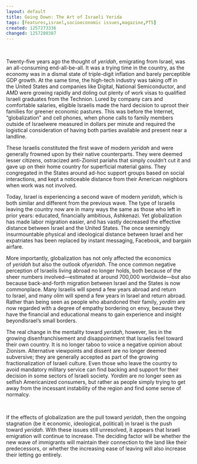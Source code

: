 ```yaml
---
layout: default
title: Going Down: The Art of Israeli Yerida
tags: [Features,israel,socioeconomic issues,magazine,PT5]
created: 1257273336
changed: 1257280387
---
```

<p>&nbsp;</p>
<p style="margin-top: 0px; margin-right: 0px; margin-bottom: 1em; margin-left: 0px; ">Twenty-five years ago the thought of&nbsp;<em>yeridah</em>, emigrating from&nbsp;<st1:country-region w:st="on"><st1:place w:st="on">Israel</st1:place></st1:country-region>, was an all-consuming end-all-be-all. It was a trying time in the country, as the economy was in a dismal state of triple-digit inflation and barely perceptible GDP growth. At the same time, the high-tech industry was taking off in the&nbsp;<st1:country-region w:st="on"><st1:place w:st="on">United States</st1:place></st1:country-region>&nbsp;and companies like Digital, National Semiconductor, and AMD were growing rapidly and doling out plenty of work visas to qualified Israeli graduates from the Technion. Lured by company cars and comfortable salaries, eligible Israelis made the hard decision to uproot their families for greener economic pastures. This was before the Internet, &ldquo;globalization&rdquo; and cell phones, when phone calls to family members outside of&nbsp;<st1:country-region w:st="on"><st1:place w:st="on">Israel</st1:place></st1:country-region>were measured in dollars per minute and required the logistical consideration of having both parties available and present near a landline.</p>
<p style="margin-top: 0px; margin-right: 0px; margin-bottom: 1em; margin-left: 0px; ">These Israelis constituted the first wave of modern&nbsp;<em>yeridah</em>&nbsp;and were generally frowned upon by their native counterparts. They were deemed lesser citizens, ostracized anti-Zionist pariahs that simply couldn&rsquo;t cut it and gave up on their home country for superficial material gains. They congregated in the States around ad-hoc support groups based on social interactions, and kept a noticeable distance from their American neighbors when work was not involved.</p>
<p style="margin-top: 0px; margin-right: 0px; margin-bottom: 1em; margin-left: 0px; ">Today,&nbsp;<st1:country-region w:st="on"><st1:place w:st="on">Israel</st1:place></st1:country-region>&nbsp;is experiencing a second wave of modern&nbsp;<em>yeridah</em>, which is both similar and different from the previous wave. The type of Israelis leaving the country now are in many ways the same as those who left in prior years: educated, financially ambitious, Ashkenazi. Yet globalization has made labor migration easier, and has vastly decreased the effective distance between&nbsp;<st1:country-region w:st="on">Israel</st1:country-region>&nbsp;and the&nbsp;<st1:country-region w:st="on"><st1:place w:st="on">United States</st1:place></st1:country-region>. The once seemingly insurmountable physical and ideological distance between&nbsp;<st1:country-region w:st="on"><st1:place w:st="on">Israel</st1:place></st1:country-region>&nbsp;and her expatriates has been replaced by instant messaging, Facebook, and bargain airfare.</p>
<p style="margin-top: 0px; margin-right: 0px; margin-bottom: 1em; margin-left: 0px; ">More importantly, globalization has not only affected the economics of&nbsp;<em>yeridah&nbsp;</em>but also the outlook of<em>yeridah</em>. The once common negative perception of Israelis living abroad no longer holds, both because of the sheer numbers involved&mdash;estimated at around 700,000 worldwide&mdash;but also because back-and-forth migration between Israel and the States is now commonplace. Many Israelis will spend a few years abroad and return to&nbsp;<st1:country-region w:st="on">Israel</st1:country-region>, and many&nbsp;<em>olim</em>&nbsp;will spend a few years in&nbsp;<st1:country-region w:st="on"><st1:place w:st="on">Israel</st1:place></st1:country-region>&nbsp;and return abroad. Rather than being seen as people who abandoned their family,&nbsp;<em>yordim&nbsp;</em>are now regarded with a degree of empathy bordering on envy, because they have the financial and educational means to gain experience and insight beyond<st1:country-region w:st="on"><st1:place w:st="on">Israel</st1:place></st1:country-region>&rsquo;s small borders.</p>
<p style="margin-top: 0px; margin-right: 0px; margin-bottom: 1em; margin-left: 0px; ">The real change in the mentality toward&nbsp;<em>yeridah</em>, however,<em>&nbsp;</em>lies in the growing disenfranchisement and disappointment that Israelis feel toward their own country. It is no longer taboo to voice a negative opinion about Zionism. Alternative viewpoints and dissent are no longer deemed subversive; they are generally accepted as part of the growing fractionalization of Israeli culture. Even those who leave the country to avoid mandatory military service can find backing and support for their decision in some sectors of Israeli society.&nbsp;<em>Yordim&nbsp;</em>are no longer seen as selfish Americanized consumers, but rather as people simply trying to get away from the incessant instability of the region and find some sense of normalcy.</p>
<p>&nbsp;</p>
<p>If the effects of globalization are the pull toward&nbsp;<em>yeridah</em>, then the ongoing stagnation (be it economic, ideological, political) in&nbsp;<st1:country-region w:st="on"><st1:place w:st="on">Israel</st1:place></st1:country-region>&nbsp;is the push toward&nbsp;<em>yeridah</em>. With these issues still unresolved, it appears that Israeli emigration will continue to increase. The deciding factor will be whether the new wave of immigrants will maintain their connection to the land like their predecessors, or whether the increasing ease of leaving will also increase their letting go entirely.&nbsp;</p>